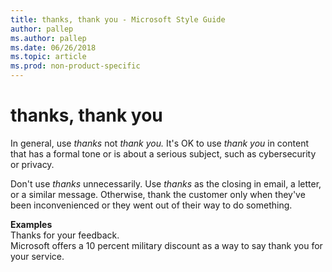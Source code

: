 ```yaml
---
title: thanks, thank you - Microsoft Style Guide
author: pallep
ms.author: pallep
ms.date: 06/26/2018
ms.topic: article
ms.prod: non-product-specific
---
```


# thanks, thank you

In general, use *thanks* not *thank you.* It's OK to use *thank you* in content that has a formal tone 
or is about a serious subject, such as cybersecurity or privacy.

Don't use *thanks* unnecessarily. Use *thanks* as the closing in email, a letter, or a similar message. 
Otherwise, thank the customer only when they've been inconvenienced or they went out of their way to do something.

**Examples**  
Thanks for your feedback.  
Microsoft offers a 10 percent military discount as a way to say thank you for your service. 
